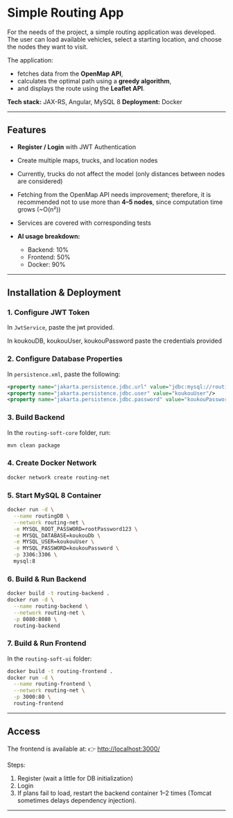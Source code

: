 # Simple Routing App

For the needs of the project, a simple routing application was developed.
The user can load available vehicles, select a starting location, and choose the nodes they want to visit.

The application:

* fetches data from the **OpenMap API**,
* calculates the optimal path using a **greedy algorithm**,
* and displays the route using the **Leaflet API**.

**Tech stack:** JAX-RS, Angular, MySQL 8
**Deployment:** Docker

---

## Features

* **Register / Login** with JWT Authentication
* Create multiple maps, trucks, and location nodes
* Currently, trucks do not affect the model (only distances between nodes are considered)
* Fetching from the OpenMap API needs improvement; therefore, it is recommended not to use more than **4–5 nodes**, since computation time grows (\~O(n²))
* Services are covered with corresponding tests
* **AI usage breakdown:**

    * Backend: 10%
    * Frontend: 50%
    * Docker: 90%

---

## Installation & Deployment

### 1. Configure JWT Token

In `JwtService`, paste the jwt provided.

In koukouDB, koukouUser, koukouPassword paste the credentials provided

### 2. Configure Database Properties

In `persistence.xml`, paste the following:

```xml
<property name="jakarta.persistence.jdbc.url" value="jdbc:mysql://routingDB:3306/koukou"/>
<property name="jakarta.persistence.jdbc.user" value="koukouUser"/>
<property name="jakarta.persistence.jdbc.password" value="koukouPassword"/>
```

### 3. Build Backend

In the `routing-soft-core` folder, run:

```bash
mvn clean package
```

### 4. Create Docker Network

```bash
docker network create routing-net
```

### 5. Start MySQL 8 Container

```bash
docker run -d \
  --name routingDB \
  --network routing-net \
  -e MYSQL_ROOT_PASSWORD=rootPassword123 \
  -e MYSQL_DATABASE=koukouDb \
  -e MYSQL_USER=koukouUser \
  -e MYSQL_PASSWORD=koukouPassword \
  -p 3306:3306 \
  mysql:8
```

### 6. Build & Run Backend

```bash
docker build -t routing-backend .
docker run -d \
  --name routing-backend \
  --network routing-net \
  -p 8080:8080 \
  routing-backend
```

### 7. Build & Run Frontend

In the `routing-soft-ui` folder:

```bash
docker build -t routing-frontend .
docker run -d \
  --name routing-frontend \
  --network routing-net \
  -p 3000:80 \
  routing-frontend
```

---

## Access

The frontend is available at:
👉 [http://localhost:3000/](http://localhost:3000/)

Steps:

1. Register (wait a little for DB initialization)
2. Login
3. If plans fail to load, restart the backend container 1–2 times (Tomcat sometimes delays dependency injection).

---

